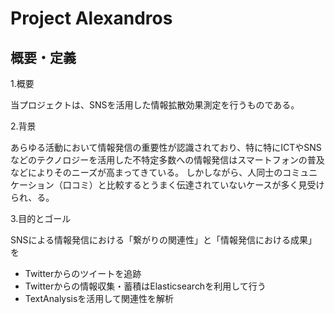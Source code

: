 # Project Alexandros

## 概要・定義

1.概要

当プロジェクトは、SNSを活用した情報拡散効果測定を行うものである。


2.背景

あらゆる活動において情報発信の重要性が認識されており、特に特にICTやSNSなどのテクノロジーを活用した不特定多数への情報発信はスマートフォンの普及などによりそのニーズが高まってきている。
しかしながら、人同士のコミュニケーション（口コミ）と比較するとうまく伝達されていないケースが多く見受けられ、る。




3.目的とゴール

SNSによる情報発信における「繋がりの関連性」と「情報発信における成果」を









- Twitterからのツイートを追跡
- Twitterからの情報収集・蓄積はElasticsearchを利用して行う
- TextAnalysisを活用して関連性を解析

## 

